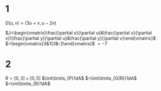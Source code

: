 # 1

$G(u,v)=(3u+v,u-2v)$

$J=\begin{vmatrix}\frac{\partial x}{\partial u}&\frac{\partial x}{\partial v}\\\frac{\partial y}{\partial u}&\frac{\partial y}{\partial v}\end{vmatrix}$
$=\begin{vmatrix}3&1\\1&-2\end{vmatrix}$
$=-7$

# 2

$R=[0,3]\times[0,5]$
$\iint\limits_{P}1dA$
$=\iint\limits_{G(R)}1dA$
$=\iint\limits_{R}1dA$
